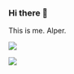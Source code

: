 ### Hi there 👋

This is me. Alper.


![](https://github-readme-stats.vercel.app/api/top-langs/?username=alpertayfun&layout=compact&theme=radical)

![](https://github-readme-stats.vercel.app/api?username=alpertayfun&show_icons=true&theme=radical)

<!--
**alpertayfun/alpertayfun** is a ✨ _special_ ✨ repository because its `README.md` (this file) appears on your GitHub profile.
- 🔭 I’m currently working on ...
- 🌱 I’m currently learning ...
- 👯 I’m looking to collaborate on ...
- 🤔 I’m looking for help with ...
- 💬 Ask me about ...
- 📫 How to reach me: ...
- 😄 Pronouns: ...
- ⚡ Fun fact: ...
-->
